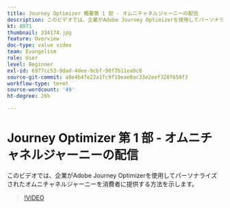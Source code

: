 ```yaml
---
title: Journey Optimizer 概要第 1 部 - オムニチャネルジャーニーの配信
description: このビデオでは、企業がAdobe Journey Optimizerを使用してパーソナライズされたオムニチャネルジャーニーを消費者に提供する方法を示します。
kt: 8071
thumbnail: 334174.jpg
feature: Overview
doc-type: value video
team: Evangelism
role: User
level: Beginner
exl-id: 6977cc53-9dad-4dee-9cbf-90f7b11ea9c8
source-git-commit: a8e4b4fe22a1fc9f10eae0ac33e2eef328f650f3
workflow-type: tm+mt
source-wordcount: '49'
ht-degree: 26%

---
```


# Journey Optimizer 第 1 部 - オムニチャネルジャーニーの配信

このビデオでは、企業がAdobe Journey Optimizerを使用してパーソナライズされたオムニチャネルジャーニーを消費者に提供する方法を示します。

>[!VIDEO](https://video.tv.adobe.com/v/334174?quality=12)

